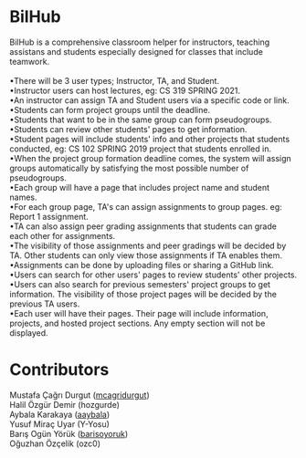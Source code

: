 # BilHub

BilHub is a comprehensive classroom helper for instructors, teaching assistans and students especially designed for classes that include teamwork. <br />
<br />
•There will be 3 user types; Instructor, TA, and Student. <br />
•Instructor users can host lectures, eg: CS 319 SPRING 2021. <br />
•An instructor can assign TA and Student users via a specific code or link. <br />
•Students can form project groups until the deadline. <br />
•Students that want to be in the same group can form pseudogroups. <br />
•Students can review other students' pages to get information. <br />
•Student pages will include students' info and other projects that students conducted, eg: CS 102 SPRING 2019 project that students enrolled in. <br />
•When the project group formation deadline comes, the system will assign groups automatically by satisfying the most possible number of pseudogroups. <br />
•Each group will have a page that includes project name and student names. <br />
•For each group page, TA's can assign assignments to group pages. eg: Report 1 assignment. <br />
•TA can also assign peer grading assignments that students can grade each other for assignments. <br />
•The visibility of those assignments and peer gradings will be decided by TA. Other students can only view those assignments if TA enables them. <br />
•Assignments can be done by uploading files or sharing a GitHub link. <br />
•Users can search for other users' pages to review students' other projects. <br />
•Users can also search for previous semesters' project groups to get information. The visibility of those project pages will be decided by the previous TA users.  <br />
•Each user will have their pages. Their page will include information, projects, and hosted project sections. Any empty section will not be displayed. <br />

# Contributors

Mustafa Çağrı Durgut ([mcagridurgut](http://github.com/mcagridurgut)) <br />
Halil Özgür Demir (hozgurde) <br />
Aybala Karakaya ([aaybala](http://github.com/aaybala)) <br />
Yusuf Miraç Uyar (Y-Yosu) <br />
Barış Ogün Yörük ([barisoyoruk](https://github.com/barisoyoruk)) <br />
Oğuzhan Özçelik (ozc0) <br />

